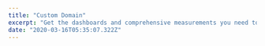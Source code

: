 ```yaml
---
title: "Custom Domain"
excerpt: "Get the dashboards and comprehensive measurements you need to improve your conversations with prospects and customers."
date: "2020-03-16T05:35:07.322Z"
---
```

